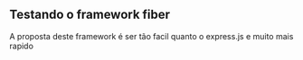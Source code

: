## Testando o framework fiber

 A proposta deste framework é ser tão facil quanto o express.js e muito mais rapido 